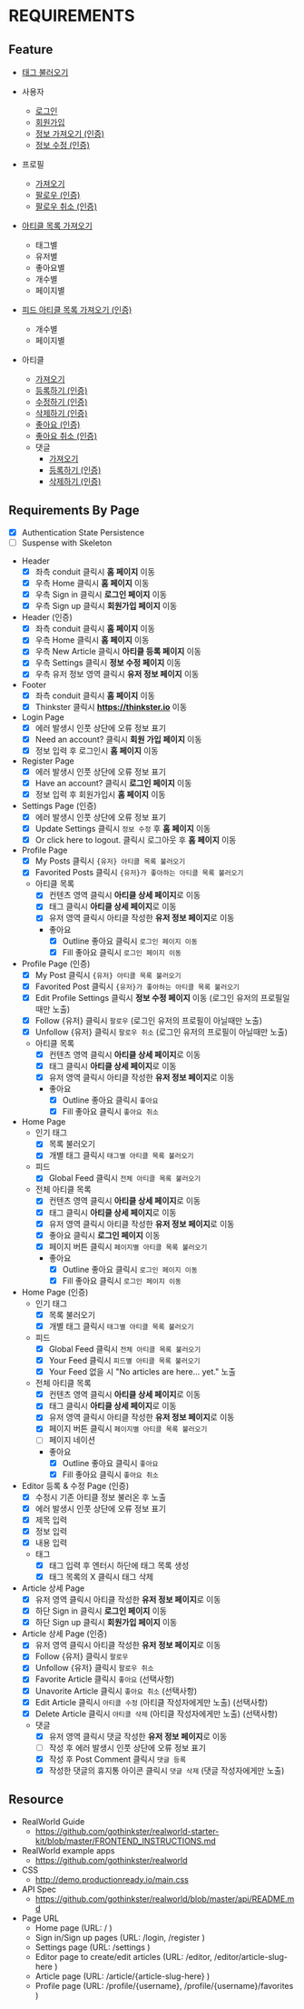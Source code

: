 # REQUIREMENTS

## Feature

- [태그 불러오기](https://github.com/gothinkster/realworld/tree/master/api#get-tags)
- 사용자
  - [로그인](https://github.com/gothinkster/realworld/tree/master/api#authentication)
  - [회원가입](https://github.com/gothinkster/realworld/tree/master/api#registration)
  - [정보 가져오기 (인증)](https://github.com/gothinkster/realworld/tree/master/api#get-current-user)
  - [정보 수정 (인증)](https://github.com/gothinkster/realworld/tree/master/api#update-user)

- 프로필
  - [가져오기](https://github.com/gothinkster/realworld/tree/master/api#get-profile)
  - [팔로우 (인증)](https://github.com/gothinkster/realworld/tree/master/api#follow-user)
  - [팔로우 취소 (인증)](https://github.com/gothinkster/realworld/tree/master/api#unfollow-user)
- [아티클 목록 가져오기](https://github.com/gothinkster/realworld/tree/master/api#list-articles)
  - 태그별
  - 유저별
  - 좋아요별
  - 개수별
  - 페이지별
- [피드 아티클 목록 가져오기 (인증)](https://github.com/gothinkster/realworld/tree/master/api#feed-articles)
  - 개수별
  - 페이지별
- 아티클
  - [가져오기](https://github.com/gothinkster/realworld/tree/master/api#get-article)
  - [등록하기 (인증)](https://github.com/gothinkster/realworld/tree/master/api#create-article)
  - [수정하기 (인증)](https://github.com/gothinkster/realworld/tree/master/api#update-article)
  - [삭제하기 (인증)](https://github.com/gothinkster/realworld/tree/master/api#delete-comment)
  - [좋아요 (인증)](https://github.com/gothinkster/realworld/tree/master/api#favorite-article)
  - [좋아요 취소 (인증)](https://github.com/gothinkster/realworld/tree/master/api#unfavorite-article)
  - 댓글
    - [가져오기](https://github.com/gothinkster/realworld/tree/master/api#get-comments-from-an-article)
    - [등록하기 (인증)](https://github.com/gothinkster/realworld/tree/master/api#add-comments-to-an-article)
    - [삭제하기 (인증)](https://github.com/gothinkster/realworld/tree/master/api#delete-article)

## Requirements By Page

- [x] Authentication State Persistence
- [ ] Suspense with Skeleton

- Header
  - [x] 좌측 conduit 클릭시 **홈 페이지** 이동
  - [x] 우측 Home 클릭시 **홈 페이지** 이동
  - [x] 우측 Sign in 클릭시 **로그인 페이지** 이동
  - [x] 우측 Sign up 클릭시 **회원가입 페이지** 이동

- Header (인증)
  - [x] 좌측 conduit 클릭시 **홈 페이지** 이동
  - [x] 우측 Home 클릭시 **홈 페이지** 이동
  - [x] 우측 New Article 클릭시 **아티클 등록 페이지** 이동
  - [x] 우측 Settings 클릭시 **정보 수정 페이지** 이동
  - [x] 우측 유저 정보 영역 클릭시 **유저 정보 페이지** 이동

- Footer
  - [x] 좌측 conduit 클릭시 **홈 페이지** 이동
  - [x] Thinkster 클릭시 **https://thinkster.io** 이동

- Login Page
  - [x] 에러 발생시 인풋 상단에 오류 정보 표기
  - [x] Need an account? 클릭시 **회원 가입 페이지** 이동
  - [x] 정보 입력 후 로그인시 **홈 페이지** 이동

- Register Page
  - [x] 에러 발생시 인풋 상단에 오류 정보 표기
  - [x] Have an account? 클릭시 **로그인 페이지** 이동
  - [x] 정보 입력 후 회원가입시 **홈 페이지** 이동

- Settings Page (인증)
  - [x] 에러 발생시 인풋 상단에 오류 정보 표기
  - [x] Update Settings 클릭시 ``정보 수정`` 후 **홈 페이지** 이동
  - [x] Or click here to logout. 클릭시 로그아웃 후 **홈 페이지** 이동

- Profile Page
  - [x] My Posts 클릭시 `{유저} 아티클 목록 불러오기`
  - [x] Favorited Posts 클릭시 `{유저}가 좋아하는 아티클 목록 불러오기`
  - 아티클 목록
    - [x] 컨텐츠 영역 클릭시 **아티클 상세 페이지**로 이동
    - [x] 태그 클릭시 **아티클 상세 페이지**로 이동
    - [x] 유저 영역 클릭시 아티클 작성한 **유저 정보 페이지**로 이동
    - 좋아요
      - [x] Outline 좋아요 클릭시 `로그인 페이지 이동`
      - [x] Fill 좋아요 클릭시 `로그인 페이지 이동`

- Profile Page (인증)
  - [x] My Post 클릭시 `{유저} 아티클 목록 불러오기`
  - [x] Favorited Post 클릭시 `{유저}가 좋아하는 아티클 목록 불러오기`
  - [x] Edit Profile Settings 클릭시 **정보 수정 페이지** 이동 (로그인 유저의 프로필일때만 노출)
  - [x] Follow {유저} 클릭시 `팔로우` (로그인 유저의 프로필이 아닐때만 노출)
  - [x] Unfollow {유저} 클릭시 `팔로우 취소` (로그인 유저의 프로필이 아닐때만 노출)
  - 아티클 목록
    - [x] 컨텐츠 영역 클릭시 **아티클 상세 페이지**로 이동
    - [x] 태그 클릭시 **아티클 상세 페이지**로 이동
    - [x] 유저 영역 클릭시 아티클 작성한 **유저 정보 페이지**로 이동
    - 좋아요
      - [x] Outline 좋아요 클릭시 `좋아요`
      - [x] Fill 좋아요 클릭시 `좋아요 취소`

- Home Page
  - 인기 태그
    - [x] 목록 불러오기
    - [x] 개별 태그 클릭시 `태그별 아티클 목록 불러오기`
  - 피드
    - [x] Global Feed 클릭시 `전체 아티클 목록 불러오기`
  - 전체 아티클 목록
    - [x] 컨텐츠 영역 클릭시 **아티클 상세 페이지**로 이동
    - [x] 태그 클릭시 **아티클 상세 페이지**로 이동
    - [x] 유저 영역 클릭시 아티클 작성한 **유저 정보 페이지**로 이동
    - [x] 좋아요 클릭시 **로그인 페이지** 이동
    - [x] 페이지 버튼 클릭시 `페이지별 아티클 목록 불러오기`
    - 좋아요
      - [x] Outline 좋아요 클릭시 `로그인 페이지 이동`
      - [x] Fill 좋아요 클릭시 `로그인 페이지 이동`

- Home Page (인증)
  - 인기 태그
    - [x] 목록 불러오기
    - [x] 개별 태그 클릭시 `태그별 아티클 목록 불러오기`
  - 피드
    - [x] Global Feed 클릭시 `전체 아티클 목록 불러오기`
    - [x] Your Feed 클릭시 `피드별 아티클 목록 불러오기`
    - [x] Your Feed 없을 시 "No articles are here... yet." 노출
  - 전체 아티클 목록
    - [x] 컨텐츠 영역 클릭시 **아티클 상세 페이지**로 이동
    - [x] 태그 클릭시 **아티클 상세 페이지**로 이동
    - [x] 유저 영역 클릭시 아티클 작성한 **유저 정보 페이지**로 이동
    - [x] 페이지 버튼 클릭시 `페이지별 아티클 목록 불러오기`
    - [ ] 페이지 네이션
    - 좋아요
      - [x] Outline 좋아요 클릭시 `좋아요`
      - [x] Fill 좋아요 클릭시 `좋아요 취소`

- Editor 등록 & 수정 Page (인증)
  - [x] 수정시 기존 아티클 정보 불러온 후 노출
  - [x] 에러 발생시 인풋 상단에 오류 정보 표기
  - [x] 제목 입력
  - [x] 정보 입력
  - [x] 내용 입력
  - 태그
    - [x] 태그 입력 후 엔터시 하단에 태그 목록 생성
    - [x] 태그 목록의 X 클릭시 태그 삭제

- Article 상세 Page
  - [x] 유저 영역 클릭시 아티클 작성한 **유저 정보 페이지**로 이동
  - [x] 하단 Sign in 클릭시 **로그인 페이지** 이동
  - [x] 하단 Sign up 클릭시 **회원가입 페이지** 이동

- Article 상세 Page (인증)
  - [x] 유저 영역 클릭시 아티클 작성한 **유저 정보 페이지**로 이동
  - [x] Follow {유저} 클릭시 `팔로우`
  - [x] Unfollow {유저} 클릭시 `팔로우 취소`
  - [x] Favorite Article 클릭시 `좋아요` (선택사항)
  - [x] Unavorite Article 클릭시 `좋아요 취소` (선택사항)
  - [x] Edit Article 클릭시 `아티클 수정` (아티클 작성자에게만 노출) (선택사항)
  - [x] Delete Article 클릭시 `아티클 삭제` (아티클 작성자에게만 노출) (선택사항)
  - 댓글
    - [x] 유저 영역 클릭시 댓글 작성한 **유저 정보 페이지**로 이동
    - [ ] 작성 후 에러 발생시 인풋 상단에 오류 정보 표기
    - [x] 작성 후 Post Comment 클릭시 `댓글 등록`
    - [x] 작성한 댓글의 휴지통 아이콘 클릭시 `댓글 삭제` (댓글 작성자에게만 노출)

## Resource

- RealWorld Guide
  - https://github.com/gothinkster/realworld-starter-kit/blob/master/FRONTEND_INSTRUCTIONS.md
- RealWorld example apps
  - https://github.com/gothinkster/realworld
- CSS
  - http://demo.productionready.io/main.css
- API Spec
  - https://github.com/gothinkster/realworld/blob/master/api/README.md
- Page URL
  - Home page (URL: / )
  - Sign in/Sign up pages (URL: /login, /register )
  - Settings page (URL: /settings )
  - Editor page to create/edit articles (URL: /editor, /editor/article-slug-here )
  - Article page (URL: /article/{article-slug-here} )
  - Profile page (URL: /profile/{username}, /profile/{username}/favorites )

